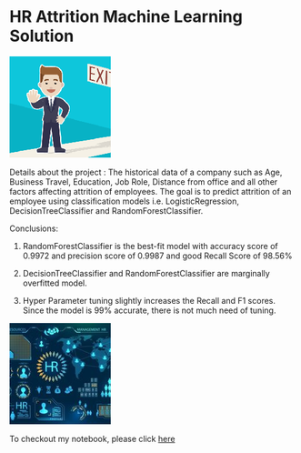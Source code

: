 # HR Attrition Machine Learning Solution

![enter image description here](https://github.com/ukcalc/HR-EMPLOYEE-ATTRITION/blob/main/HR.png?raw=true)


Details about the project : 
The historical data of a company such as Age, Business Travel, Education, Job Role, Distance from office and all other factors affecting attrition of employees. The goal is to predict attrition of an employee using classification models i.e. LogisticRegression, DecisionTreeClassifier and RandomForestClassifier.

Conclusions:

1.  RandomForestClassifier is the best-fit model with accuracy score of 0.9972 and precision score of 0.9987 and good Recall Score of 98.56%
    
2.  DecisionTreeClassifier and RandomForestClassifier are marginally overfitted model.
    
3.  Hyper Parameter tuning slightly increases the Recall and F1 scores. Since the model is 99% accurate, there is not much need of tuning.

![enter image description here](https://github.com/ukcalc/HR-EMPLOYEE-ATTRITION/blob/main/HR1.jpeg?raw=true)

To checkout my notebook, please click [here](https://github.com/ukcalc/DS_ML_Employee_Attrition/blob/main/Term%203%20Project.ipynb)
